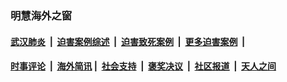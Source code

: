 
### 明慧海外之窗

####  [武汉肺炎](indexes/365.md?t=04120000) &nbsp;|&nbsp;  [迫害案例综述](indexes/328.md?t=04120000) &nbsp;|&nbsp; [迫害致死案例](indexes/277.md?t=04120000)  &nbsp;|&nbsp; [更多迫害案例](indexes/81.md?t=04120000)  &nbsp;|&nbsp; 
####  [时事评论](indexes/19.md?t=04120000) &nbsp;|&nbsp; [海外简讯](indexes/245.md?t=04120000)&nbsp;|&nbsp;  [社会支持](indexes/140.md?t=04120000) &nbsp;|&nbsp; [褒奖决议](indexes/282.md?t=04120000) &nbsp;|&nbsp; [社区报道](indexes/91.md?t=04120000)  &nbsp;|&nbsp; [天人之间](indexes/78.md?t=04120000) 

